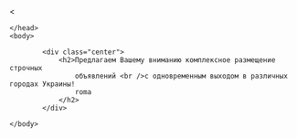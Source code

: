 <
<!DOCTYPE html>
<html>
	<head>
		<meta http-equiv="Content-Type" content="text/html; charset=utf-8"> 
		<title>Сергей</title>
		
	</head>
	<body>
		
			<div class="center">
				<h2>Предлагаем Вашему вниманию комплексное размещение строчных 
					объявлений <br />с одновременным выходом в различных городах Украины!
					roma
				</h2>
			</div>
			
	</body>	
</html>